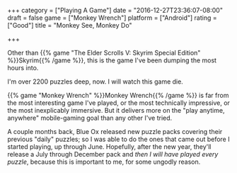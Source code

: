 +++
category = ["Playing A Game"]
date = "2016-12-27T23:36:07-08:00"
draft = false
game = ["Monkey Wrench"]
platform = ["Android"]
rating = ["Good"]
title = "Monkey See, Monkey Do"

+++

Other than {{% game "The Elder Scrolls V: Skyrim Special Edition" %}}Skyrim{{% /game %}}, this is the game I've been dumping the most hours into.

I'm over 2200 puzzles deep, now.  I will watch this game die.

{{% game "Monkey Wrench" %}}Monkey Wrench{{% /game %}} is far from the most interesting game I've played, or the most technically impressive, or the most inexplicably immersive.  But it delivers more on the "play anytime, anywhere" mobile-gaming goal than any other I've tried.

A couple months back, Blue Ox released new puzzle packs covering their previous "daily" puzzles; so I was able to do the ones that came out before I started playing, up through June.  Hopefully, after the new year, they'll release a July through December pack and <i>then I will have played every puzzle</i>, because this is important to me, for some ungodly reason.
